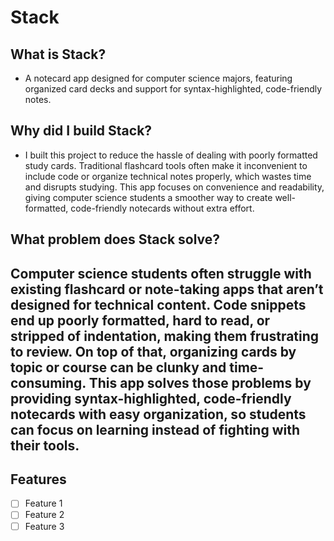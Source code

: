 # Stack

## What is Stack?
- A notecard app designed for computer science majors, featuring organized card decks and support for syntax-highlighted, code-friendly notes.

## Why did I build Stack?
- I built this project to reduce the hassle of dealing with poorly formatted study cards. Traditional flashcard tools often make it inconvenient to include code or organize technical notes properly, which wastes time and disrupts studying. This app focuses on convenience and readability, giving computer science students a smoother way to create well-formatted, code-friendly notecards without extra effort.

## What problem does Stack solve?
Computer science students often struggle with existing flashcard or note-taking apps that aren’t designed for technical content. Code snippets end up poorly formatted, hard to read, or stripped of indentation, making them frustrating to review. On top of that, organizing cards by topic or course can be clunky and time-consuming. This app solves those problems by providing syntax-highlighted, code-friendly notecards with easy organization, so students can focus on learning instead of fighting with their tools.
---

## Features
- [ ] Feature 1  
- [ ] Feature 2  
- [ ] Feature 3  
